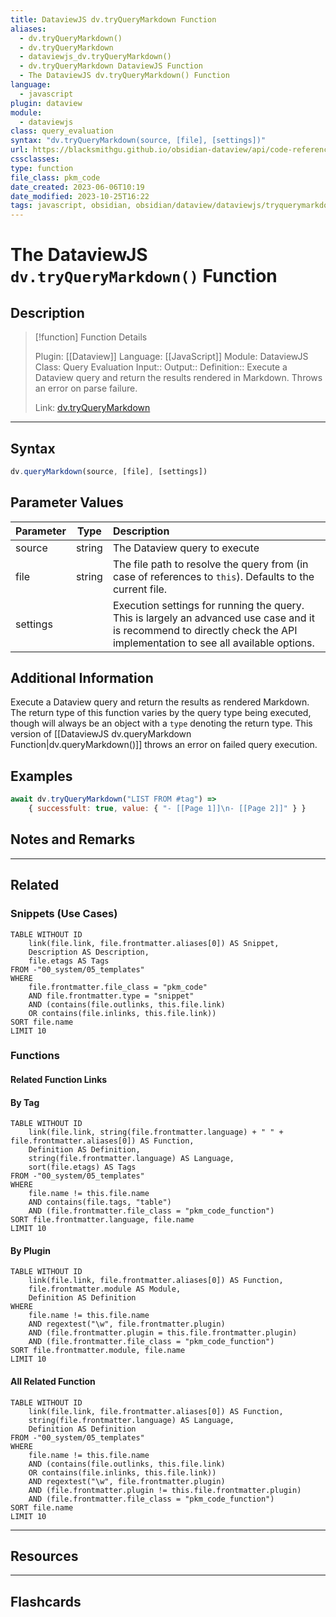 ```yaml
---
title: DataviewJS dv.tryQueryMarkdown Function
aliases:
  - dv.tryQueryMarkdown()
  - dv.tryQueryMarkdown
  - dataviewjs_dv.tryQueryMarkdown()
  - dv.tryQueryMarkdown DataviewJS Function
  - The DataviewJS dv.tryQueryMarkdown() Function
language:
  - javascript
plugin: dataview
module:
  - dataviewjs
class: query_evaluation
syntax: "dv.tryQueryMarkdown(source, [file], [settings])"
url: https://blacksmithgu.github.io/obsidian-dataview/api/code-reference/#dvtryquerymarkdownsource-file-settings
cssclasses:
type: function
file_class: pkm_code
date_created: 2023-06-06T10:19
date_modified: 2023-10-25T16:22
tags: javascript, obsidian, obsidian/dataview/dataviewjs/tryquerymarkdown, dvjs/function/tryquerymarkdown
---
```

# The DataviewJS `dv.tryQueryMarkdown()` Function

## Description

> [!function] Function Details
>
> Plugin: [[Dataview]]
> Language: [[JavaScript]]
> Module: DataviewJS
> Class: Query Evaluation
> Input::
> Output::
> Definition:: Execute a Dataview query and return the results rendered in Markdown. Throws an error on parse failure.
>
> Link: [dv.tryQueryMarkdown](https://blacksmithgu.github.io/obsidian-dataview/api/code-reference/#dvtryquerymarkdownsource-file-settings)

---

## Syntax

```javascript
dv.queryMarkdown(source, [file], [settings])
```

## Parameter Values

| Parameter |  Type  | Description                                                                                                                                                               |
|:--------- |:------:|:------------------------------------------------------------------------------------------------------------------------------------------------------------------------- |
| source    | string | The Dataview query to execute                                                                                                                                             |
| file      | string | The file path to resolve the query from (in case of references to `this`). Defaults to the current file.                                                                  |
| settings  |        | Execution settings for running the query. This is largely an advanced use case and it is recommend to directly check the API implementation to see all available options. |

## Additional Information

Execute a Dataview query and return the results as rendered Markdown. The return type of this function varies by the query type being executed, though will always be an object with a `type` denoting the return type. This version of [[DataviewJS dv.queryMarkdown Function|dv.queryMarkdown()]] throws an error on failed query execution.

## Examples

```js
await dv.tryQueryMarkdown("LIST FROM #tag") =>
    { successfult: true, value: { "- [[Page 1]]\n- [[Page 2]]" } }
```

## Notes and Remarks

---

## Related

### Snippets (Use Cases)

<!-- Query limit 10  -->

```dataview
TABLE WITHOUT ID
	link(file.link, file.frontmatter.aliases[0]) AS Snippet,
	Description AS Description,
	file.etags AS Tags
FROM -"00_system/05_templates"
WHERE
	file.frontmatter.file_class = "pkm_code"
	AND file.frontmatter.type = "snippet"
	AND (contains(file.outlinks, this.file.link)
	OR contains(file.inlinks, this.file.link))
SORT file.name
LIMIT 10
```

### Functions

#### Related Function Links

<!-- Link related functions here  -->

#### By Tag

<!-- Add tags in contains function as needed  -->
<!-- Query limit 10  -->

```dataview
TABLE WITHOUT ID
	link(file.link, string(file.frontmatter.language) + " " + file.frontmatter.aliases[0]) AS Function,
	Definition AS Definition,
	string(file.frontmatter.language) AS Language,
	sort(file.etags) AS Tags
FROM -"00_system/05_templates"
WHERE
	file.name != this.file.name
	AND contains(file.tags, "table")
	AND (file.frontmatter.file_class = "pkm_code_function")
SORT file.frontmatter.language, file.name
LIMIT 10
```

#### By Plugin

<!-- Query limit 10  -->

```dataview
TABLE WITHOUT ID
	link(file.link, file.frontmatter.aliases[0]) AS Function,
	file.frontmatter.module AS Module,
	Definition AS Definition
WHERE
	file.name != this.file.name
	AND regextest("\w", file.frontmatter.plugin)
	AND (file.frontmatter.plugin = this.file.frontmatter.plugin)
	AND (file.frontmatter.file_class = "pkm_code_function")
SORT file.frontmatter.module, file.name
LIMIT 10
```

#### All Related Function

<!-- Excluding functions of the same plugin  -->
<!-- Query limit 10  -->

```dataview
TABLE WITHOUT ID
	link(file.link, file.frontmatter.aliases[0]) AS Function,
	string(file.frontmatter.language) AS Language,
	Definition AS Definition
FROM -"00_system/05_templates"
WHERE
	file.name != this.file.name
	AND (contains(file.outlinks, this.file.link)
	OR contains(file.inlinks, this.file.link))
	AND regextest("\w", file.frontmatter.plugin)
	AND (file.frontmatter.plugin != this.file.frontmatter.plugin)
	AND (file.frontmatter.file_class = "pkm_code_function")
SORT file.name
LIMIT 10
```

---

## Resources

---

## Flashcards
